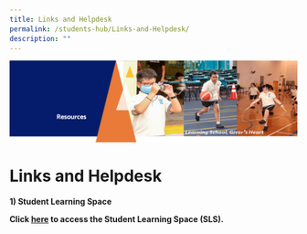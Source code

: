```yaml
---
title: Links and Helpdesk
permalink: /students-hub/Links-and-Helpdesk/
description: ""
---
```

![](/images/Resourcesheader2.png)

Links and Helpdesk
==================

<b>1) Student Learning Space</b>   
  
<b>Click [here](https://vle.learning.moe.edu.sg/login) to access the Student Learning Space (SLS).</b>